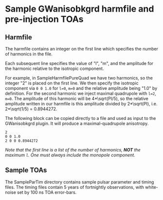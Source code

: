 # Sample GWanisobkgrd harmfile and pre-injection TOAs #

## Harmfile ##

The harmfile contains an integer on the first line which specifies the number of harmonics in the file.

Each subsequent line specifies the value of "l", "m", and the amplitude for the harmonic relative to the isotropic component.

For example, in SampleHarmfilePureQuad we have two harmonics, so the integer "2" is placed on the first line. We then specify the isotropic component via `0 0 1.0` for `l=0`, `m=0` and the relative amplitude being "1.0" by definition. For the second harmonic we inject maximal quadrupole with `l=2`, `m=0`. The amplitude of this harmonic will be 4*\sqrt(PI/5), so the relative amplitude written in our harmfile is this amplitude divided by 2*\sqrt(PI), i.e. 2*\sqrt(1/5) = 0.8944272.

The following block can be copied directly to a file and used as input to the GWanisobkgrd plugin. It will produce a maximal-quadrupole anisotropy.  

```
2
0 0 1.0
2 0 0 0.8944272
```

*Note that the first line is a list of the number of harmonics, **NOT** the maximum `l`. One must always include the monopole component.*

## Sample TOAs ##

The SampleParTim directory contains sample pulsar parameter and timing files. The timing files contain 5 years of fortnightly observations, with white-noise set by 100 ns TOA error-bars.